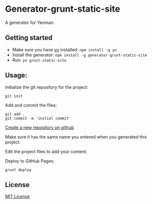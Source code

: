 # Generator-grunt-static-site

A generator for Yeoman.

## Getting started
- Make sure you have [yo](https://github.com/yeoman/yo) installed:
    `npm install -g yo`
- Install the generator: `npm install -g generator-grunt-static-site`
- Run: `yo grunt-static-site`

## Usage:

Initialize the git repository for the project:
```
git init
```

Add and commit the files:
```
git add .
git commit -m 'initial commit'
```

[Create a new repository on github](http://github.com/new)

Make sure it has the same name you entered when you generated this project.

Edit the project files to add your content.

Deploy to GitHub Pages:
```
grunt deploy
```

## License
[MIT License](http://en.wikipedia.org/wiki/MIT_License)
